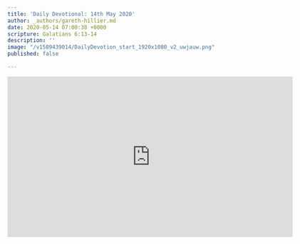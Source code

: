 ```yaml
---
title: 'Daily Devotional: 14th May 2020'
author: _authors/gareth-hillier.md
date: 2020-05-14 07:00:38 +0000
scripture: Galatians 6:13-14
description: ''
image: "/v1589439014/DailyDevotion_start_1920x1080_v2_uwjauw.png"
published: false

---
```

<iframe src="https://player.vimeo.com/video/418210890" width="640" height="360" frameborder="0" allow="autoplay; fullscreen" allowfullscreen></iframe>
